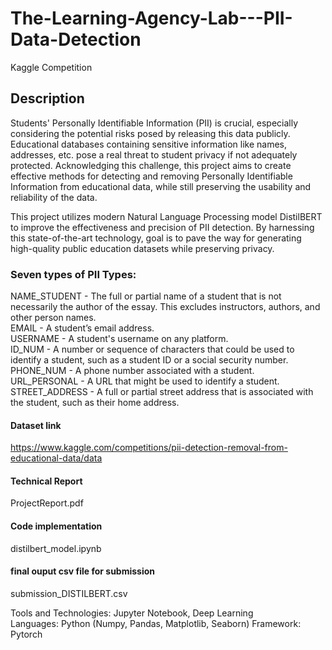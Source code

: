 # The-Learning-Agency-Lab---PII-Data-Detection
Kaggle Competition

## Description
Students' Personally Identifiable Information (PII) is crucial, especially considering the potential risks posed by releasing this data publicly. Educational databases containing sensitive information like names, addresses, etc. pose a real threat to student privacy if not adequately protected. Acknowledging this challenge, this project aims to create effective methods for detecting and removing Personally Identifiable Information from educational data, while still preserving the usability and reliability of the data.

This project utilizes modern Natural Language Processing model DistilBERT to improve the effectiveness and precision of PII detection. By harnessing this state-of-the-art technology, goal is to pave the way for generating high-quality public education datasets while preserving privacy.

### Seven types of PII Types:
NAME_STUDENT - The full or partial name of a student that is not necessarily the author of the essay. This excludes instructors, authors, and other person names. <br>
EMAIL - A student’s email address. <br>
USERNAME - A student's username on any platform. <br>
ID_NUM - A number or sequence of characters that could be used to identify a student, such as a student ID or a social security number. <br>
PHONE_NUM - A phone number associated with a student. <br>
URL_PERSONAL - A URL that might be used to identify a student. <br>
STREET_ADDRESS - A full or partial street address that is associated with the student, such as their home address. <br>

#### Dataset link
https://www.kaggle.com/competitions/pii-detection-removal-from-educational-data/data

#### Technical Report
ProjectReport.pdf

#### Code implementation
distilbert_model.ipynb

#### final ouput csv file for submission
submission_DISTILBERT.csv

Tools and Technologies: Jupyter Notebook, Deep Learning <br>
Languages: Python (Numpy, Pandas, Matplotlib, Seaborn)
Framework: Pytorch 
